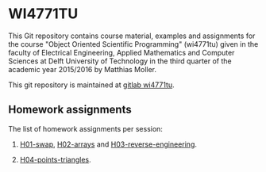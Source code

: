 WI4771TU
========

This Git repository contains course material, examples and assignments for the
course "Object Oriented Scientific Programming" (wi4771tu) given in the faculty
of Electrical Engineering, Applied Mathematics and Computer Sciences at Delft
University of Technology in the third quarter of the academic year 2015/2016 by
Matthias Moller.

This git repository is maintained at [gitlab wi4771tu].

Homework assignments
--------------------

The list of homework assignments per session:

1.  [H01-swap], [H02-arrays] and [H03-reverse-engineering].

2.  [H04-points-triangles].

[gitlab wi4771tu]: https://gitlab.com/mmoelle1/wi4771tu.2016.git
[H01-swap]: H01-swap/
[H02-arrays]: H02-arrays/
[H03-reverse-engineering]: H03-reverse-engineering/
[H04-points-triangles]: H04-points-triangles/
